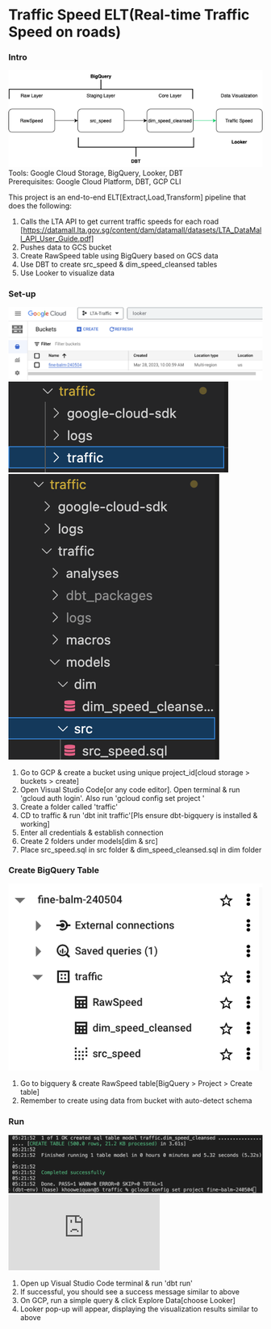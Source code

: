 # Traffic Speed ELT(Real-time Traffic Speed on roads)

### Intro
![alt text](https://github.com/kwquan/Traffic/blob/main/process.png)
Tools: Google Cloud Storage, BigQuery, Looker, DBT <br>
Prerequisites: Google Cloud Platform, DBT, GCP CLI

This project is an end-to-end ELT[Extract,Load,Transform] pipeline that does the following:
1) Calls the LTA API to get current traffic speeds for each road
[https://datamall.lta.gov.sg/content/dam/datamall/datasets/LTA_DataMall_API_User_Guide.pdf]
2) Pushes data to GCS bucket
3) Create RawSpeed table using BigQuery based on GCS data
4) Use DBT to create src_speed & dim_speed_cleansed tables
5) Use Looker to visualize data

### Set-up
![alt text](https://github.com/kwquan/Traffic/blob/main/bucket.png)
![alt text](https://github.com/kwquan/Traffic/blob/main/folders.png)
![alt text](https://github.com/kwquan/Traffic/blob/main/folders_2.png)
1) Go to GCP & create a bucket using unique project_id[cloud storage > buckets > create]
2) Open Visual Studio Code[or any code editor]. Open terminal & run 'gcloud auth login'. Also run 'gcloud config set project <project-id>' 
3) Create a folder called 'traffic'
4) CD to traffic & run 'dbt init traffic'[Pls ensure dbt-bigquery is installed & working]
5) Enter all credentials & establish connection  
6) Create 2 folders under models[dim & src]
7) Place src_speed.sql in src folder & dim_speed_cleansed.sql in dim folder
  
### Create BigQuery Table
![alt text](https://github.com/kwquan/Traffic/blob/main/bigquery.png)
1) Go to bigquery & create RawSpeed table[BigQuery > Project > Create table]
2) Remember to create using data from bucket with auto-detect schema
  
### Run 
![alt text](https://github.com/kwquan/Traffic/blob/main/dbt.png)
![alt text](https://github.com/kwquan/Traffic/blob/main/Looker_Studio_Report.pdf)
1) Open up Visual Studio Code terminal & run 'dbt run'
2) If successful, you should see a success message similar to above
3) On GCP, run a simple query & click Explore Data[choose Looker]
4) Looker pop-up will appear, displaying the visualization results similar to above

